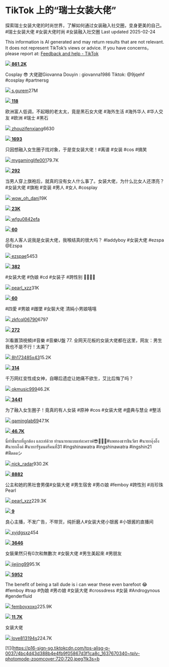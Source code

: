 # TikTok 上的“瑞士女装大佬”

探索瑞士女装大佬的时尚世界，了解如何通过女装融入社交圈，变身更美的自己。 #瑞士女装大佬 #女装大佬时尚 #女装融入社交圈
Last updated 2025-02-24

This information is AI generated and may return results that are not relevant. It does not represent TikTok’s views or advice. If you have concerns，please report at: [Feedback and help - TikTok](/feedback)

[![](https://p16-sign-sg.tiktokcdn.com/tos-alisg-p-0037/oEYXkIEfIVjoBPAPJ8QWgQFfO8AUmMfCYAQAAD~tplv-photomode-zoomcover:720:720.jpeg?lk3s=b59d6b55&x-expires=1740794400&x-signature=o48Pa%2BGQNMiTzc8RWwjBYR15jUk%3D&shp=b59d6b55&shcp=-)
**861.2K**](/@s.gurem/video/7435489064054197512)

Cosplay 😎 大佬甜Giovanna Douyin : giovanna1986 Tiktok: @9jqehf #cosplay #partnersg

[![](https://p16-common-sign-sg.tiktokcdn-us.com/tos-alisg-avt-0068/04b69627643455fad218229c10fdab21~tplv-tiktokx-cropcenter:100:100.jpeg?dr=9640&nonce=49575&refresh_token=acde4536d98330b15fbd2e019d941f71&x-expires=1740794400&x-signature=atCS6W3nl5Ud0jgpa1%2FSx80xYDE%3D&idc=useast5&ps=13740610&shcp=b59d6b55&shp=a5d48078&t=4d5b0474)
s.gurem](/@s.gurem)27M

[![](https://p16-pu-sign-useast8.tiktokcdn-us.com/tos-useast5-p-0068-tx/1c4acd0d18164caebe2d8c4c4330c8b8_1667597538~tplv-photomode-zoomcover:720:720.jpeg?lk3s=b59d6b55&x-expires=1740794400&x-signature=ZGaHhkB7hXXhGW%2BnTFP3uJg2JnY%3D&shp=b59d6b55&shcp=-)
**118**](/@zhouzifenxiang/video/7162276853460421934)

欧洲富人低调，不起眼的老太太，竟是黑石女大佬 #海外生活 #海外华人 #华人交友 #欧洲 #瑞士 #黑石

[![](https://p19-pu-sign-useast8.tiktokcdn-us.com/tos-useast5-avt-0068-tx/7344174534792052782~tplv-tiktokx-cropcenter:100:100.jpeg?dr=9640&nonce=35770&refresh_token=74020da43842b3a9114d6deb5108bee4&x-expires=1740794400&x-signature=Tuo7t9yzJwQIJiw7oCHALO%2Fd%2FS8%3D&idc=useast5&ps=13740610&shcp=b59d6b55&shp=a5d48078&t=4d5b0474)
zhouzifenxiang](/@zhouzifenxiang)6630

[![](https://p16-pu-sign-useast8.tiktokcdn-us.com/tos-useast5-p-0068-tx/0a7d729973914b58a4af7621ead59915~tplv-photomode-zoomcover:720:720.jpeg?lk3s=b59d6b55&x-expires=1740794400&x-signature=zOh7uL7L%2B%2Fi6EQGDVDdZWxw%2FyMs%3D&shp=b59d6b55&shcp=-)
**1693**](/@mygaminglife001/video/7213937377289473322)

只因想融入女生圈子找对象，于是变女装大佬！#离谱 #女装 #cos #搞笑

[![](https://p16-pu-sign-useast8.tiktokcdn-us.com/tos-useast5-avt-0068-tx/7327549524409335854~tplv-tiktokx-cropcenter:100:100.jpeg?dr=9640&nonce=17313&refresh_token=78c2cc01bbde37395014c6e02a9d5c37&x-expires=1740794400&x-signature=z0Qucs1NNZvQWFo9wmJ2WMIQiyE%3D&idc=useast5&ps=13740610&shcp=b59d6b55&shp=a5d48078&t=4d5b0474)
mygaminglife001](/@mygaminglife001)79.7K

[![](https://p16-sign-sg.tiktokcdn.com/tos-alisg-p-0037/o8fW2FiycA2PAvyBhF917KqAoWmNIwPEBG0wEz~tplv-photomode-zoomcover:720:720.jpeg?lk3s=b59d6b55&x-expires=1740794400&x-signature=%2BlUUPSTXUTWbrd0ZDQNCWFgb04E%3D&shp=b59d6b55&shcp=-)
**292**](/@wow_oh_dani/video/7270687395861875970)

当男人穿上旗袍后，就真的没有女人什么事了。女装大佬，为什么比女人还漂亮？#女装大佬 #旗袍 #变装 #男人 #女人 #cosplay

[![](https://p16-sign-useast2a.tiktokcdn.com/tos-useast2a-avt-0068-euttp/54162d8edd0cdde1818174c3cc0b9537~tplv-tiktokx-cropcenter:100:100.jpeg?dr=9640&nonce=51755&refresh_token=5a6cac3d1404f5fbd9b25eb080e55d66&x-expires=1740794400&x-signature=MdY733T5RqS2CmTeGaeonhe%2F0AM%3D&idc=useast5&ps=13740610&shcp=b59d6b55&shp=a5d48078&t=4d5b0474)
wow\_oh\_dani](/@wow_oh_dani)19K

[![](https://p16-sign-sg.tiktokcdn.com/tos-alisg-p-0037/oMlB3dDQFsWKRDEYfRbmAB5ER3nIQcCfgmAQCE~tplv-photomode-zoomcover:720:720.jpeg?lk3s=b59d6b55&x-expires=1740794400&x-signature=cTOhvZUVUA1j%2FYDWpwifzsoKb9E%3D&shp=b59d6b55&shcp=-)
**23K**](/@wfgu0842efa/video/7369030051947384080)

[![](https://p16-common-sign-sg.tiktokcdn-us.com/tos-alisg-avt-0068/6b23ffd48285cfc4dfecb45f4c1d9f61~tplv-tiktokx-cropcenter:100:100.jpeg?dr=9640&nonce=35213&refresh_token=1217632976ff7e2bb066bfcd27dd6c45&x-expires=1740794400&x-signature=o5OHEGm8MKKRYjQgHmPcJKAYiVY%3D&idc=useast5&ps=13740610&shcp=b59d6b55&shp=a5d48078&t=4d5b0474)
wfgu0842efa](/@wfgu0842efa)

[![](https://p16-sign-sg.tiktokcdn.com/tos-alisg-p-0037/oo2XkA7XPUAzyEInBZFfBCg7F98AVlEARADfE8~tplv-tiktok-logom-rs:tos-alisg-i-0068/os9nXJwPjiAsOAszA4AwI9EkfqCBZBAK9B2Isi:720:720.jpeg?lk3s=b59d6b55&x-expires=1740794400&x-signature=HFRFJN43mQq60z%2BOR0agKqKNuAE%3D&shp=b59d6b55&shcp=-)
**60**](/@ezspae/video/7450349584473148680)

总有人客人说我是女装大佬，我喉结真的很大吗？ #laddyboy #女装大佬 #ezspa @Ezspa

[![](https://p16-common-sign-sg.tiktokcdn-us.com/tos-alisg-avt-0068/6a75ee4fd049b9592bb0be973e72e3d5~tplv-tiktokx-cropcenter:100:100.jpeg?dr=9640&nonce=44466&refresh_token=f066abdd9042a64f19d2bc16573ff89b&x-expires=1740794400&x-signature=v4ttjSAxW2mXsnIoY%2BvBbjrBM54%3D&idc=useast5&ps=13740610&shcp=b59d6b55&shp=a5d48078&t=4d5b0474)
ezspae](/@ezspae)5453

[![](https://p16-sign-useast2a.tiktokcdn.com/tos-useast2a-p-0037-euttp/o0CkPI2Qn4gSmBZ0QDbLA0Bef8krFkDCIEcVKS~tplv-photomode-zoomcover:720:720.jpeg?lk3s=b59d6b55&x-expires=1740794400&x-signature=dq%2BYH%2FSKoIgZVn8iPQAoUDWux7E%3D&shp=b59d6b55&shcp=-)
**382**](/@pearl_xzz/video/7246964914873535771)

#女装大佬 #伪娘 #cd #女装子 #跨性别 🫢🫢🤭🤭

[![](https://p19-common-sign-va.tiktokcdn-us.com/tos-maliva-avt-0068/3deea9137c3904c9d0b7ebc918dc9f69~tplv-tiktokx-cropcenter:100:100.jpeg?dr=9640&nonce=97645&refresh_token=acb370f48e088b2e911fbb16cc508a3c&x-expires=1740794400&x-signature=3JsVKQR84sw%2B1eMzktWF59WHSXc%3D&idc=useast5&ps=13740610&shcp=b59d6b55&shp=a5d48078&t=4d5b0474)
pearl\_xzz](/@pearl_xzz)31K

[![](https://p16-sign-va.tiktokcdn.com/tos-maliva-p-0068/oABWJ4MfRnERxJBVB4DgkVFFGeSMQAtIKWqLQE~tplv-tiktok-logom-rs:tos-useast2a-v-0068/ocVpqnABfAC2ASDkEeXgXWQQZFRQFMFAoJEIBm:720:720.jpeg?lk3s=b59d6b55&x-expires=1740794400&x-signature=Acq2ktBHbZgnezF9aDh4I7ReKHI%3D&shp=b59d6b55&shcp=-)
**60**](/@zkfcql06790/video/7435537382809619768)

#四愛 #男娘 #雌墜 #女裝大佬 清純小男娘嘻嘻

[![](https://p16-common-sign-va.tiktokcdn-us.com/tos-maliva-avt-0068/230741fbd8f3d58b1cc84db5e62aac9f~tplv-tiktokx-cropcenter:100:100.jpeg?dr=9640&nonce=76014&refresh_token=d8c11fa6c18b833891beab57bc591e47&x-expires=1740794400&x-signature=4jxC%2BMlLQuFpyjWMLKKNb%2FRomFE%3D&idc=useast5&ps=13740610&shcp=b59d6b55&shp=a5d48078&t=4d5b0474)
zkfcql06790](/@zkfcql06790)6797

[![](https://p16-sign-sg.tiktokcdn.com/tos-alisg-p-0037/o4EhHeIAg6A8uDqpXereTzb1DantDCCQ7ByHRO~tplv-photomode-zoomcover:720:720.jpeg?lk3s=b59d6b55&x-expires=1740794400&x-signature=YUTe5ayAd7DzWTo%2B6%2FZoHWjV33A%3D&shp=b59d6b55&shcp=-)
**272**](/@8h173485x43/video/7198813622871559425)

3(看置頂視頻)#音樂 #音樂U盤 77. 全网天花板的女装大佬都在这里，网友：男生我也不是不行！太美了

[![](https://p16-common-sign-sg.tiktokcdn-us.com/tos-alisg-avt-0068/a03e9d46d29e8887e9215b3d1f22134e~tplv-tiktokx-cropcenter:100:100.jpeg?dr=9640&nonce=43061&refresh_token=b7d6cfa7ca1f3cb3cb3b5eb46c5cc59b&x-expires=1740794400&x-signature=8axAdIDmGR04WdkLNYapXYXP3vg%3D&idc=useast5&ps=13740610&shcp=b59d6b55&shp=a5d48078&t=4d5b0474)
8h173485x43](/@8h173485x43)15.2K

[![](https://p19-pu-sign-useast8.tiktokcdn-us.com/tos-useast8-p-0068-tx2/oIFfGFcxAxbVlD8wQsZEEaenRLECRlCVACBEII~tplv-photomode-zoomcover:720:720.jpeg?lk3s=b59d6b55&x-expires=1740794400&x-signature=QcWa550IBRg9Db3bhFFtM6E8Pk4%3D&shp=b59d6b55&shcp=-)
**314**](/@okmusic999/video/7297070702400752926)

千万网红变性成女神，自曝后遗症让她痛不欲生，艾比后悔了吗？

[![](https://p16-pu-sign-useast8.tiktokcdn-us.com/tos-useast5-avt-0068-tx/b0eb8024e04d40b3fe998f0eadad632b~tplv-tiktokx-cropcenter:100:100.jpeg?dr=9640&nonce=57239&refresh_token=1835cb07ca447e02e01b46e4baa07e8e&x-expires=1740794400&x-signature=ahsjxWtnyCaKAcLLV5LV8Pk%2Fv4U%3D&idc=useast5&ps=13740610&shcp=b59d6b55&shp=a5d48078&t=4d5b0474)
okmusic999](/@okmusic999)46.2K

[![](https://p19-sign.tiktokcdn-us.com/tos-useast5-p-0068-tx/faf0c1d55fb748bcbde9e5b2e8c2ad0b~tplv-photomode-zoomcover:720:720.jpeg?lk3s=b59d6b55&x-expires=1740794400&x-signature=wc2OcFCOokfCGk7VKnR3RLIO2rc%3D&shp=b59d6b55&shcp=-)
**3441**](/@gaminglab69/video/7225270852898639147)

为了融入女生圈子！竟真的有人女装 #原神 #cos #女装大佬 #盛典与慧业 #整活

[![](https://p19-pu-sign-useast8.tiktokcdn-us.com/tos-useast5-avt-0068-tx/52b334a76fbfc731d48f692fb7ac38a3~tplv-tiktokx-cropcenter:100:100.jpeg?dr=9640&nonce=32926&refresh_token=11523e5bc6bc06c42817426b2aea2c83&x-expires=1740794400&x-signature=0J0wV676NaMgCkWmKKn%2Bwu8TH3E%3D&idc=useast5&ps=13740610&shcp=b59d6b55&shp=a5d48078&t=4d5b0474)
gaminglab69](/@gaminglab69)47.1K

[![](https://p16-sign-sg.tiktokcdn.com/tos-alisg-p-0037/oMKIATLk4L2ReiTBEeIGoaefIshTAULTMgkfMM~tplv-photomode-zoomcover:720:720.jpeg?lk3s=b59d6b55&x-expires=1740794400&x-signature=DDOVe2RFV8QKQ181M2RKFWEuetk%3D&shp=b59d6b55&shcp=-)
**46.7K**](/@nick_radar/video/7468179441714351368)

นี่ท่าขึ้นรถที่ถูกต้อง และเท่ด้วย ท่านนายกแบบเท่อะคราฟ😎🫢🤘🏿#แพทองธารชินวัตร #นายกอุ๊งอิ๊ง #นายกอิ๊งค์ #นายกรัฐมนตรีคนที่31 #ingshinawatra #ingshinawatra #ingshin21 #ฟีดดดシ

[![](https://p16-common-sign-sg.tiktokcdn-us.com/tos-alisg-avt-0068/2cac6376e3f352608c274ddbd812eb76~tplv-tiktokx-cropcenter:100:100.jpeg?dr=9640&nonce=52823&refresh_token=812246c4daab3523ab87d3378a7fb4f8&x-expires=1740794400&x-signature=UBdeJazZjYCtFQsNqDQsrjtgHeo%3D&idc=useast5&ps=13740610&shcp=b59d6b55&shp=a5d48078&t=4d5b0474)
nick\_radar](/@nick_radar)930.2K

[![](https://p16-sign-va.tiktokcdn.com/tos-maliva-p-0068/f6740241cc07435f947ea188bad20926_1652166542~tplv-photomode-zoomcover:720:720.jpeg?lk3s=b59d6b55&x-expires=1740794400&x-signature=q9EHbSV83B%2BcnLORIJ3NIvnaKa8%3D&shp=b59d6b55&shcp=-)
**8882**](/@pearl_xzz/video/7096001239032368390)

公主和她的黑社會男僕#女裝大佬 #男生宿舍 #男の娘 #femboy #跨性別 #肖珍珠Pearl

[![](https://p19-common-sign-va.tiktokcdn-us.com/tos-maliva-avt-0068/3deea9137c3904c9d0b7ebc918dc9f69~tplv-tiktokx-cropcenter:100:100.jpeg?dr=9640&nonce=97645&refresh_token=acb370f48e088b2e911fbb16cc508a3c&x-expires=1740794400&x-signature=3JsVKQR84sw%2B1eMzktWF59WHSXc%3D&idc=useast5&ps=13740610&shcp=b59d6b55&shp=a5d48078&t=4d5b0474)
pearl\_xzz](/@pearl_xzz)229.3K

[![](https://p16-sign-va.tiktokcdn.com/tos-maliva-p-0068/8d47336a5d684412b80855b58e2aa642_1719410929~tplv-photomode-zoomcover:720:720.jpeg?lk3s=b59d6b55&x-expires=1740794400&x-signature=nOPRCZCcO8JW5h7%2FiAMb72C3PPI%3D&shp=b59d6b55&shcp=-)
**9**](/@xyjdgsxz/video/7384813687283944710)

良心主播，不发广告，不带货，纯折磨人#女装大佬小银酱 #小银酱的直播间

[![](https://p16-common-sign-sg.tiktokcdn-us.com/tos-alisg-avt-0068/cd82d1d6898f41227f688fa07bfdad8a~tplv-tiktokx-cropcenter:100:100.jpeg?dr=9640&nonce=19991&refresh_token=34267280a5c777cf38385d24430da15f&x-expires=1740794400&x-signature=YGNW50pw5ym%2FXLK1tuerjd3PpTk%3D&idc=useast5&ps=13740610&shcp=b59d6b55&shp=a5d48078&t=4d5b0474)
xyjdgsxz](/@xyjdgsxz)454

[![](https://p16-sign-sg.tiktokcdn.com/tos-alisg-p-0037/oEjmE3iCAzhxqgOUNxCBNfPFJBQ15IqsVetqzB~tplv-photomode-zoomcover:720:720.jpeg?lk3s=b59d6b55&x-expires=1740794400&x-signature=VEUIJNqQHqQNvCw5Ec6EWu0MEQs%3D&shp=b59d6b55&shcp=-)
**3646**](/@jiejing99/video/7185428509987310849)

女裝果然只有0次和無數次 #女裝大佬 #男生美起來 #男朋友

[![](https://p16-common-sign-sg.tiktokcdn-us.com/tos-alisg-avt-0068/79df4b88309c64dd3588f4f2e3b6f75d~tplv-tiktokx-cropcenter:100:100.jpeg?dr=9640&nonce=48977&refresh_token=0058034f7f0f1422b595f7c7bda38129&x-expires=1740794400&x-signature=kG9jWXWNjqSfJLZlRlnV8TxtBUM%3D&idc=useast5&ps=13740610&shcp=b59d6b55&shp=a5d48078&t=4d5b0474)
jiejing99](/@jiejing99)95.1K

[![](https://p19-pu-sign-useast8.tiktokcdn-us.com/tos-useast5-p-0068-tx/oopdztHvChOpIdV39BywfAjoE0ICAtYBbBCa53~tplv-photomode-zoomcover:720:720.jpeg?lk3s=b59d6b55&x-expires=1740794400&x-signature=gVvhf7CtiJ%2F2qHUg%2Fd5b6loM%2FPk%3D&shp=b59d6b55&shcp=-)
**5952**](/@femboyxoxo/video/7271155882308767019)

The benefit of being a tall dude is i can wear these even barefoot 😂 #femboy #trap #伪娘 #男の娘 #女装大佬 #crossdress #女装 #Androgynous #genderfluid

[![](https://p16-sign.tiktokcdn-us.com/tos-useast5-avt-0068-tx/c9a4e99d9800617f72c223de59af2199~tplv-tiktokx-cropcenter:100:100.jpeg?dr=9640&nonce=64336&refresh_token=cc41f653fa9d2430ef34977574e5aa0c&x-expires=1740794400&x-signature=Zzny5r3JINUW13M85dbxDnJpSIs%3D&idc=useast5&ps=13740610&shcp=b59d6b55&shp=a5d48078&t=4d5b0474)
femboyxoxo](/@femboyxoxo)225.9K

[![](https://p16-sign-va.tiktokcdn.com/tos-maliva-p-0068/oMAYGiXfIzi09kgNA7B3ngi8PEquoA5EWjkXIC~tplv-photomode-zoomcover:720:720.jpeg?lk3s=b59d6b55&x-expires=1740794400&x-signature=B%2BdsXBYyYRWgAsGo714Af%2FNPkqw%3D&shp=b59d6b55&shcp=-)
**11.7K**](/@love813194s/video/7455586307453078790)

女装大佬

[![](https://p16-common-sign-va.tiktokcdn-us.com/tos-maliva-avt-0068/7e1818ec9baeb3d067dec93ad2a124c3~tplv-tiktokx-cropcenter:100:100.jpeg?dr=9640&nonce=70924&refresh_token=d982bc856dae5db92cc4df52f6915997&x-expires=1740794400&x-signature=%2FZUhkohdNMEf3KfuZmwNHf1OPwM%3D&idc=useast5&ps=13740610&shcp=b59d6b55&shp=a5d48078&t=4d5b0474)
love813194s](/@love813194s)224.7K

[![](https://p16-sign-sg.tiktokcdn.com/tos-alisg-p-0037/4bc4d43d388b4e4fb9f05867d3f1ca8c_1637670340~tplv-photomode-zoomcover:720:720.jpeg?lk3s=b